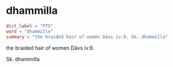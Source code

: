 # dhammilla

``` toml
dict_label = "PTS"
word = "dhammilla"
summary = "the braided hair of women Dāvs iv.9. Sk. dhammilla"
```

the braided hair of women Dāvs iv.9.

Sk. dhammilla

